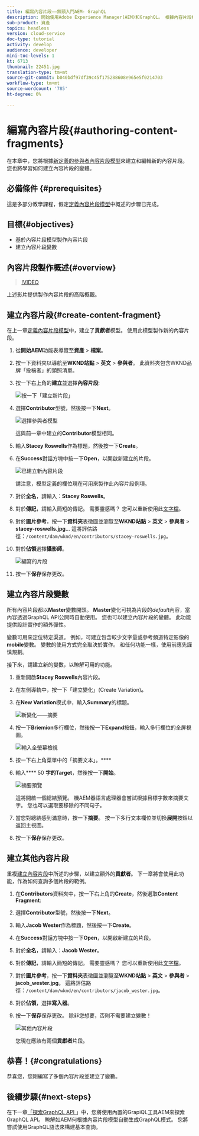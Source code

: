```yaml
---
title: 編寫內容片段——無頭入門AEM- GraphQL
description: 開始使用Adobe Experience Manager(AEM)和GraphQL。 根據內容片段模型建立和編輯新的內容片段。 瞭解如何建立內容片段的變體。
sub-product: 資產
topics: headless
version: cloud-service
doc-type: tutorial
activity: develop
audience: developer
mini-toc-levels: 1
kt: 6713
thumbnail: 22451.jpg
translation-type: tm+mt
source-git-commit: b040bdf97df39c45f175288608e965e5f0214703
workflow-type: tm+mt
source-wordcount: '785'
ht-degree: 0%

---
```



# 編寫內容片段{#authoring-content-fragments}

在本章中，您將根據[新定義的參與者內容片段模型](./content-fragment-models.md)來建立和編輯新的內容片段。 您也將學習如何建立內容片段的變體。

## 必備條件 {#prerequisites}

這是多部分教學課程，假定[定義內容片段模型](./content-fragment-models.md)中概述的步驟已完成。

## 目標{#objectives}

* 基於內容片段模型製作內容片段
* 建立內容片段變數

## 內容片段製作概述{#overview}

>[!VIDEO](https://video.tv.adobe.com/v/22451/?quality=12&learn=on)

上述影片提供製作內容片段的高階概觀。

## 建立內容片段{#create-content-fragment}

在上一章[定義內容片段模型](./content-fragment-models.md)中，建立了&#x200B;**貢獻者**&#x200B;模型。 使用此模型製作新的內容片段。

1. 從&#x200B;**開始AEM**&#x200B;功能表導覽至&#x200B;**資產** > **檔案**。
1. 按一下資料夾以導航至&#x200B;**WKND站點** > **英文** > **參與者**。 此資料夾包含WKND品牌「投稿者」的頭照清單。

1. 按一下右上角的&#x200B;**建立**&#x200B;並選擇&#x200B;**內容片段**:

   ![按一下「建立新片段」](assets/author-content-fragments/create-content-fragment-menu.png)

1. 選擇&#x200B;**Contributor**&#x200B;型號，然後按一下&#x200B;**Next**。

   ![選擇參與者模型](assets/author-content-fragments/select-contributor-model.png)

   這與前一章中建立的&#x200B;**Contributor**&#x200B;模型相同。

1. 輸入&#x200B;**Stacey Roswells**&#x200B;作為標題，然後按一下&#x200B;**Create**。
1. 在&#x200B;**Success**&#x200B;對話方塊中按一下&#x200B;**Open**，以開啟新建立的片段。

   ![已建立新內容片段](assets/author-content-fragments/new-content-fragment.png)

   請注意，模型定義的欄位現在可用來製作此內容片段例項。

1. 對於&#x200B;**全名**，請輸入：**Stacey Roswells**。
1. 對於&#x200B;**傳記**，請輸入簡短的傳記。 需要靈感嗎？ 您可以重新使用此[文字檔](assets/author-content-fragments/stacey-roswells-bio.txt)。
1. 對於&#x200B;**圖片參考**，按一下&#x200B;**資料夾**&#x200B;表徵圖並瀏覽至&#x200B;**WKND站點** > **英文** > **參與者** > **stacey-roswells.jpg**... 這將評估路徑：`/content/dam/wknd/en/contributors/stacey-roswells.jpg`。
1. 對於&#x200B;**佔領**&#x200B;選擇&#x200B;**攝影師**。

   ![編寫的片段](assets/author-content-fragments/stacye-roswell-fragment-authored.png)

1. 按一下&#x200B;**保存**&#x200B;保存更改。

## 建立內容片段變數

所有內容片段都以&#x200B;**Master**&#x200B;變數開頭。 **Master**&#x200B;變化可視為片段的&#x200B;*default*&#x200B;內容，當內容透過GraphQL API公開時自動使用。 您也可以建立內容片段的變體。 此功能提供設計實作的額外彈性。

變數可用來定位特定渠道。 例如，可建立包含較少文字量或參考頻道特定影像的&#x200B;**mobile**&#x200B;變數。 變數的使用方式完全取決於實作。 和任何功能一樣，使用前應先謹慎規劃。

接下來，請建立新的變數，以瞭解可用的功能。

1. 重新開啟&#x200B;**Stacey Roswells**&#x200B;內容片段。
1. 在左側導軌中，按一下「建立變化」(Create Variation)**。**
1. 在&#x200B;**New Variation**&#x200B;模式中，輸入&#x200B;**Summary**&#x200B;的標題。

   ![新變化——摘要](assets/author-content-fragments/new-variation-summary.png)

1. 按一下&#x200B;**Briemion**&#x200B;多行欄位，然後按一下&#x200B;**Expand**&#x200B;按鈕，輸入多行欄位的全屏視圖。

   ![輸入全螢幕檢視](assets/author-content-fragments/enter-full-screen-view.png)

1. 按一下右上角菜單中的「摘要文本」。****

1. 輸入&#x200B;**** 50 **字的Target**，然後按一下&#x200B;**開始**。

   ![摘要預覽](assets/author-content-fragments/summarize-text-preview.png)

   這將開啟一個總結預覽。 機AEM器語言處理器會嘗試根據目標字數來摘要文字。 您也可以選取要移除的不同句子。

1. 當您對總結感到滿意時，按一下&#x200B;**摘要**。 按一下多行文本欄位並切換&#x200B;**展開**&#x200B;按鈕以返回主視圖。

1. 按一下&#x200B;**保存**&#x200B;保存更改。

## 建立其他內容片段

重複[建立內容片段](#create-content-fragment)中所述的步驟，以建立額外的&#x200B;**貢獻者**。 下一章將會使用此功能，作為如何查詢多個片段的範例。

1. 在&#x200B;**Contributors**&#x200B;資料夾中，按一下右上角的&#x200B;**Create**，然後選取&#x200B;**Content Fragment**:
1. 選擇&#x200B;**Contributor**&#x200B;型號，然後按一下&#x200B;**Next**。
1. 輸入&#x200B;**Jacob Wester**&#x200B;作為標題，然後按一下&#x200B;**Create**。
1. 在&#x200B;**Success**&#x200B;對話方塊中按一下&#x200B;**Open**，以開啟新建立的片段。
1. 對於&#x200B;**全名**，請輸入：**Jacob Wester**。
1. 對於&#x200B;**傳記**，請輸入簡短的傳記。 需要靈感嗎？ 您可以重新使用此[文字檔](assets/author-content-fragments/jacob-wester.txt)。
1. 對於&#x200B;**圖片參考**，按一下&#x200B;**資料夾**&#x200B;表徵圖並瀏覽至&#x200B;**WKND站點** > **英文** > **參與者** > **jacob_wester.jpg**。 這將評估路徑：`/content/dam/wknd/en/contributors/jacob_wester.jpg`。
1. 對於&#x200B;**佔領**，選擇&#x200B;**寫入器**。
1. 按一下&#x200B;**保存**&#x200B;保存更改。 除非您想要，否則不需要建立變數！

   ![其他內容片段](assets/author-content-fragments/additional-content-fragment.png)

   您現在應該有兩個&#x200B;**貢獻者**&#x200B;片段。

## 恭喜！{#congratulations}

恭喜您，您剛編寫了多個內容片段並建立了變數。

## 後續步驟{#next-steps}

在下一章[「探索GraphQL API ](explore-graphql-api.md)」中，您將使用內置的GrapiQL工具AEM來探索GraphQL API。 瞭解如AEM何根據內容片段模型自動生成GraphQL模式。 您將嘗試使用GraphQL語法來構建基本查詢。